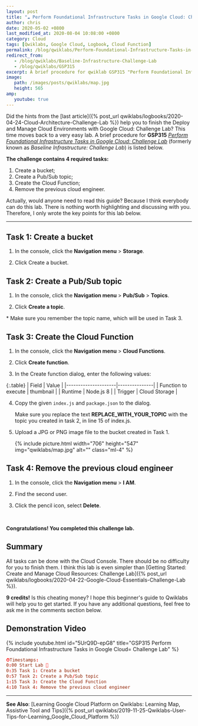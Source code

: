 ```yaml
---
layout: post
title: "☁ Perform Foundational Infrastructure Tasks in Google Cloud: Challenge Lab | logbook"
author: chris
date: 2020-05-02 +0800
last_modified_at: 2020-08-04 10:08:00 +0800
category: Cloud
tags: [Qwiklabs, Google Cloud, Logbook, Cloud Function]
permalink: /blog/qwiklabs/Perform-Foundational-Infrastructure-Tasks-in-Google-Cloud-Challenge-Lab
redirect_from:
   - /blog/qwiklabs/Baseline-Infrastructure-Challenge-Lab
   - /blog/qwiklabs/GSP315
excerpt: A brief procedure for qwiklab GSP315 "Perform Foundational Infrastructure Tasks in Google Cloud&#58; Challenge Lab".
image:
   path: /images/posts/qwiklabs/map.jpg
   height: 565
amp:
   youtube: true
---
```


<!--more-->

Did the hints from the [last article]({% post_url qwiklabs/logbooks/2020-04-24-Cloud-Architecture-Challenge-Lab %}) help you to finish the Deploy and Manage Cloud Environments with Google Cloud: Challenge Lab? This time moves back to a very easy lab. A brief procedure for  **GSP315** _[Perform Foundational Infrastructure Tasks in Google Cloud: Challenge Lab](https://www.qwiklabs.com/focuses/10379?parent=catalog)_ (formerly known as _Baseline Infrastructure: Challenge Lab_) is listed below.

**The challenge contains 4 required tasks:**

1. Create a bucket;
2. Create a Pub/Sub topic;
3. Create the Cloud Function;
4. Remove the previous cloud engineer.

Actually, would anyone need to read this guide? Because I think everybody can do this lab. There is nothing worth highlighting and discussing with you. Therefore, I only wrote the key points for this lab below.

* * *

## Task 1: Create a bucket

1. In the console, click the **Navigation menu** > **Storage**.

2. Click Create a bucket.

## Task 2: Create a Pub/Sub topic

1. In the console, click the **Navigation menu** > **Pub/Sub** > **Topics**.

2. Click **Create a topic**.

\* Make sure you remember the topic name, which will be used in Task 3.

## Task 3: Create the Cloud Function

1. In the console, click the **Navigation menu** > **Cloud Functions**.

2. Click **Create function**.

3. In the Create function dialog, enter the following values:

{:.table}
   | Field               |   Value       |
   |---------------------|---------------|
   | Function to execute | thumbnail     |
   | Runtime             | Node.js 8     |
   | Trigger             | Cloud Storage |

4. Copy the given `index.js` and `package.json` to the dialog.

   Make sure you replace the text **REPLACE_WITH_YOUR_TOPIC** with the topic you created in task 2, in line 15 of index.js.

5. Upload a JPG or PNG image file to the bucket created in Task 1.

   {% include picture.html width="706" height="547" img="qwiklabs/map.jpg" alt="" class="ml-4" %}

## Task 4: Remove the previous cloud engineer

1. In the console, click the **Navigation menu** > **I AM**.

2. Find the second user.

3. Click the pencil icon, select **Delete**.

<br>

**Congratulations! You completed this challenge lab.**

## Summary

All tasks can be done with the Cloud Console. There should be no difficulty for you to finish them. I think this lab is even simpler than [Getting Started: Create and Manage Cloud Resources: Challenge Lab]({% post_url qwiklabs/logbooks/2020-04-22-Google-Cloud-Essentials-Challenge-Lab %}).

**9 credits!** Is this cheating money? I hope this beginner's guide to Qwiklabs will help you to get started. If you have any additional questions, feel free to ask me in the comments section below.

## Demonstration Video

{% include youtube.html id="5UrQ9D-epG8" title="GSP315 Perform Foundational Infrastructure Tasks in Google Cloud= Challenge Lab" %}

```conf
⏱Timestamps:
0:00 Start Lab 🔬
0:35 Task 1: Create a bucket
0:57 Task 2: Create a Pub/Sub topic
1:15 Task 3: Create the Cloud Function
4:10 Task 4: Remove the previous cloud engineer
```

* * *

**See Also**: [Learning Google Cloud Platform on Qwiklabs: Learning Map, Assistive Tool and Tips]({% post_url qwiklabs/2019-11-25-Qwiklabs-User-Tips-for-Learning_Google_Cloud_Platform %})
